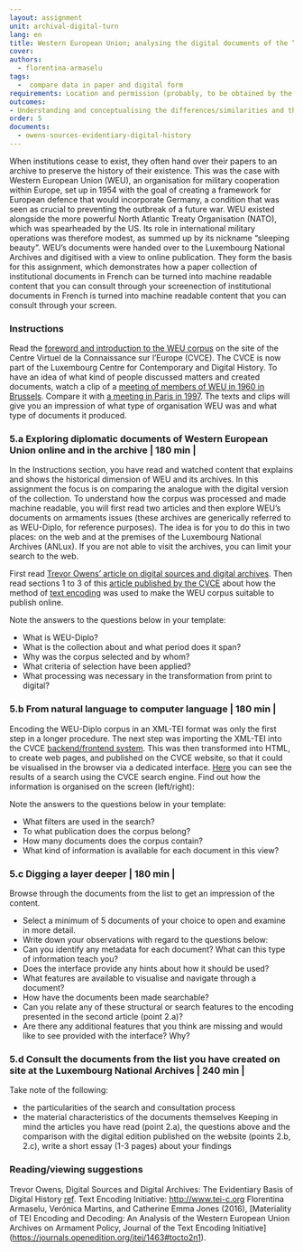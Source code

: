 ```yaml
---
layout: assignment
unit: archival-digital-turn
lang: en
title: Western European Union; analysing the digital documents of the “sleeping beauty”    
cover:
authors: 
  - florentina-armaselu
tags:
  -  compare data in paper and digital form
requirements: Location and permission (probably, to be obtained by the lecturer beforehand) allowing the students to visit ANLUX and to consult the collection, Internet access to the digital edition and the related materials.
outcomes:
- Understanding and conceptualising the differences/similarities and the factors at play in the transformation process from print to digital historical sources
order: 5
documents:
  - owens-sources-evidentiary-digital-history
---
```

When institutions cease to exist, they often hand over their papers to an archive to preserve the history of their existence. This was the case with Western European Union (WEU), an organisation for military cooperation within Europe, set up in 1954 with the goal of creating a framework for European defence that would incorporate Germany, a condition that was seen as crucial to preventing the outbreak of a future war. WEU existed alongside the more powerful North Atlantic Treaty Organisation (NATO), which was spearheaded by the US. Its role in international military operations was therefore modest, as summed up by its nickname “sleeping beauty”. WEU’s documents were handed over to the Luxembourg National Archives and digitised with a view to online publication. They form the basis for this assignment, which demonstrates how a paper collection of institutional documents in French can be turned into machine readable content that you can consult through your screenection of institutional documents in French is turned into machine readable content that you can consult through your screen.   
<!-- more -->

<!-- briefing-student -->
### Instructions
<!-- section-contents -->

Read the [foreword and introduction to the WEU corpus](https://www.cvce.eu/en/recherche/unit-content/-/unit/72d9869d-ff72-493e-a0e3-bedb3e671faa/fe555bab-5322-410b-98e5-96469d1a7de0) on the site of the Centre Virtuel de la Connaissance sur l’Europe (CVCE). The CVCE is now part of the Luxembourg Centre for Contemporary and Digital History. To have an idea of what kind of people discussed matters and created documents, watch a clip of a [meeting of members of WEU in 1960 in Brussels](http://ec.europa.eu/avservices/play.cfm?ref=I001677&lg=MUE&sublg=none&autoplay=false). Compare it with [a meeting in Paris in 1997](https://www.youtube.com/watch?v=iFjISWWzZUY).
The texts and clips will give you an impression of what type of organisation WEU was and what type of documents it produced.


<!-- section -->
### 5.a Exploring diplomatic documents of Western European Union online and in the archive | 180 min |
<!-- section-contents -->
In the Instructions section, you have read and watched content that explains and shows the historical dimension of WEU and its archives.
In this assignment the focus is on comparing the analogue with the digital version of the collection. To understand how the corpus was processed and made machine readable, you will first read two articles and then explore WEU’s documents on armaments issues (these archives are generically referred to as WEU-Diplo, for reference purposes). The idea is for you to do this in two places: on the web and at the premises of the Luxembourg National Archives (ANLux). If you are not able to visit the archives, you can limit your search to the web. 

First read [Trevor Owens’ article on digital sources and digital archives](http://www.trevorowens.org/2015/12/digital-sources-digital-archives-the-evidentiary-basis-of-digital-history-draft/).
Then read sections 1 to 3 of this [article published by the CVCE](https://journals.openedition.org/jtei/1463#tocto2n1) about how the method of [text encoding](http://www.tei-c.org) was used to make the WEU corpus suitable to publish online.   

Note the answers to the questions below in your template:
- What is WEU-Diplo?
- What is the collection about and what period does it span?
- Why was the corpus selected and by whom?
- What criteria of selection have been applied?
- What processing was necessary in the transformation from print to digital?


<!-- section -->
### 5.b  From natural language to computer language | 180 min |
<!-- section-contents -->
Encoding the WEU-Diplo corpus in an XML-TEI format was only the first step in a longer procedure. The next step was importing the XML-TEI into the CVCE [backend/frontend system](https://www.youtube.com/watch?v=LzL4I4Pt7GU). This was then transformed into HTML, to create web pages, and published on the CVCE website, so that it could be visualised in the browser via a dedicated interface. [Here](https://www.cvce.eu/search?q=*&format=tei%2Bxml&publication=e7c423ed-a376-4a57-a415-f8519344e558) you can see the results of a search using the CVCE search engine. Find out how the information is organised on the screen (left/right):

Note the answers to the questions below in your template:
- What filters are used in the search?
- To what publication does the corpus belong?
- How many documents does the corpus contain?
- What kind of information is available for each document in this view?



<!-- section -->
### 5.c Digging a layer deeper | 180 min |
<!-- section-contents -->
Browse through the documents from the list to get an impression of the content.
- Select a minimum of 5 documents of your choice to open and examine in more detail.
- Write down your observations with regard to the questions below:
- Can you identify any metadata for each document? What can this type of information teach you?
- Does the interface provide any hints about how it should be used?
- What features are available to visualise and navigate through a document?
- How have the documents been made searchable?
- Can you relate any of these structural or search features to the encoding presented in the second article (point 2.a)?
- Are there any additional features that you think are missing and would like to see provided with the interface? Why?



<!-- section -->
### 5.d Consult the documents from the list you have created on site at the Luxembourg National Archives | 240 min |
<!-- section-contents -->
Take note of the following:
- the particularities of the search and consultation process
- the material characteristics of the documents themselves
Keeping in mind the articles you have read (point 2.a), the questions above and the comparison with the digital edition published on the website (points 2.b, 2.c), write a short essay (1-3 pages) about your findings

<!-- section -->
### Reading/viewing suggestions
<!-- section-contents -->
Trevor Owens, Digital Sources and Digital Archives: The Evidentiary Basis of Digital History [ref](owens-sources-evidentiary-digital-history).
Text Encoding Initiative: http://www.tei-c.org 
Florentina Armaselu, Verónica Martins, and Catherine Emma Jones (2016), [Materiality of TEI Encoding and Decoding: An Analysis of the Western European Union Archives on Armament Policy, Journal of the Text Encoding Initiative] (https://journals.openedition.org/jtei/1463#tocto2n1). 



<!-- briefing-teacher -->
